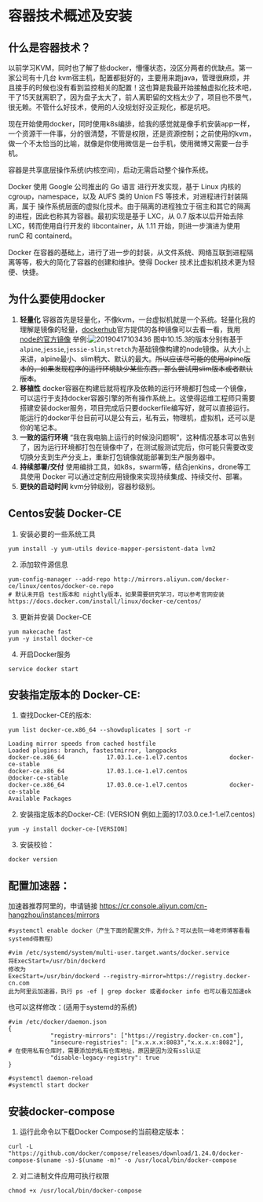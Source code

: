 # 容器技术概述及安装
## 什么是容器技术？
以前学习KVM，同时也了解了些docker，懵懂状态，没区分两者的优缺点。第一家公司有十几台 kvm宿主机，配置都挺好的，主要用来跑java，管理很麻烦，并且接手的时候也没有看到监控相关的配置！这也算是我最开始接触虚拟化技术吧，干了15天就离职了，因为盘子太大了，前人离职留的文档太少了，项目也不景气，很无赖。不管什么好技术，使用的人没规划好没正规化，都是坑吧。

现在开始使用docker，同时使用k8s编排，给我的感觉就是像手机安装app一样，一个资源干一件事，分的很清楚，不管是权限，还是资源控制；之前使用的kvm，做一个不太恰当的比喻，就像是你使用微信是一台手机，使用微博又需要一台手机。

容器是共享底层操作系统(内核空间)，启动无需启动整个操作系统。

Docker 使用 Google 公司推出的 Go 语言 进行开发实现，基于 Linux 内核的 cgroup，namespace，以及 AUFS 类的 Union FS 等技术，对进程进行封装隔离，属于 操作系统层面的虚拟化技术。由于隔离的进程独立于宿主和其它的隔离的进程，因此也称其为容器。最初实现是基于 LXC，从 0.7 版本以后开始去除 LXC，转而使用自行开发的 libcontainer，从 1.11 开始，则进一步演进为使用 runC 和 containerd。

Docker 在容器的基础上，进行了进一步的封装，从文件系统、网络互联到进程隔离等等，极大的简化了容器的创建和维护。使得 Docker 技术比虚拟机技术更为轻便、快捷。

## 为什么要使用docker
1. **轻量化** 容器首先是轻量化，不像kvm，一台虚拟机就是一个系统。轻量化我的理解是镜像的轻量，[dockerhub](https://hub.docker.com/)官方提供的各种镜像可以去看一看，我用[node的官方镜像](https://hub.docker.com/_/node)  举例:![20190417103436](https://img.24linux.com/static/images/20190417103436.png) 图中10.15.3的版本分别有基于`alpine`,`jessie`,`jessie-slin`,`stretch`为基础镜像构建的node镜像。从大小上来讲，alpine最小、slim稍大、默认的最大。~~所以应该尽可能的使用alpine版本的，如果发现程序的运行环境缺少某些东西，那么尝试用slim版本或者默认版本~~。
2. **移植性** docker容器在构建后就将程序及依赖的运行环境都打包成一个镜像，可以运行于支持docker容器引擎的所有操作系统上。这使得运维工程师只需要搭建安装docker服务，项目完成后只要dockerfile编写好，就可以直接运行。能运行的docker平台目前可以是公有云，私有云，物理机，虚拟机，还可以是你的笔记本。
3. **一致的运行环境** “我在我电脑上运行的时候没问题啊”，这种情况基本可以告别了，因为运行环境都打包在镜像中了，在测试服测试完后，你可能只需要改变切换分支到生产分支上，重新打包镜像就能部署到生产服务器中。
4. **持续部署/交付** 使用编排工具，如k8s，swarm等，结合jenkins，drone等工具使用 Docker 可以通过定制应用镜像来实现持续集成、持续交付、部署。
5. **更快的启动时间** kvm分钟级别，容器秒级别。

## Centos安装 Docker-CE
1. 安装必要的一些系统工具
```
yum install -y yum-utils device-mapper-persistent-data lvm2
```
2. 添加软件源信息
```
yum-config-manager --add-repo http://mirrors.aliyun.com/docker-ce/linux/centos/docker-ce.repo
# 默认未开启 test版本和 nightly版本，如果需要研究学习，可以参考官网安装 https://docs.docker.com/install/linux/docker-ce/centos/
```
3. 更新并安装 Docker-CE
```
yum makecache fast 
yum -y install docker-ce
```
4. 开启Docker服务
```
service docker start
```

## 安装指定版本的 Docker-CE:
1. 查找Docker-CE的版本:
```
yum list docker-ce.x86_64 --showduplicates | sort -r
```
```
Loading mirror speeds from cached hostfile
Loaded plugins: branch, fastestmirror, langpacks 
docker-ce.x86_64            17.03.1.ce-1.el7.centos            docker-ce-stable 
docker-ce.x86_64            17.03.1.ce-1.el7.centos            @docker-ce-stable 
docker-ce.x86_64            17.03.0.ce-1.el7.centos            docker-ce-stable 
Available Packages
```
2. 安装指定版本的Docker-CE: \(VERSION 例如上面的17.03.0.ce.1-1.el7.centos\)
```
yum -y install docker-ce-[VERSION]
```
3. 安装校验：
```
docker version
```

## 配置加速器：
加速器推荐阿里的，申请链接 https://cr.console.aliyun.com/cn-hangzhou/instances/mirrors
```
#systemctl enable docker（产生下面的配置文件，为什么？可以去阮一峰老师博客看看systemd得教程）

#vim /etc/systemd/system/multi-user.target.wants/docker.service
将ExecStart=/usr/bin/dockerd
修改为
ExecStart=/usr/bin/dockerd --registry-mirror=https://registry.docker-cn.com
此为阿里云加速器，执行 ps -ef | grep docker 或者docker info 也可以看见加速ok
```

也可以这样修改：(适用于systemd的系统)

```
#vim /etc/docker/daemon.json 
{
            "registry-mirrors": ["https://registry.docker-cn.com"],
            "insecure-registries": ["x.x.x.x:8083","x.x.x.x:8082"],   # 在使用私有仓库时，需要添加的私有仓库地址，原因是因为没有ssl认证
            "disable-legacy-registry": true
}
```

```
#systemctl daemon-reload
#systemctl start docker
```

## 安装docker-compose
1. 运行此命令以下载Docker Compose的当前稳定版本：
```
curl -L "https://github.com/docker/compose/releases/download/1.24.0/docker-compose-$(uname -s)-$(uname -m)" -o /usr/local/bin/docker-compose
```
2. 对二进制文件应用可执行权限
```
chmod +x /usr/local/bin/docker-compose
```
